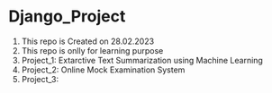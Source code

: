 # Django_Project

1. This repo is Created on 28.02.2023
2. This repo is onlly for learning purpose
3. Project_1: Extarctive Text Summarization using Machine Learning
4. Project_2: Online Mock Examination System
5. Project_3:
